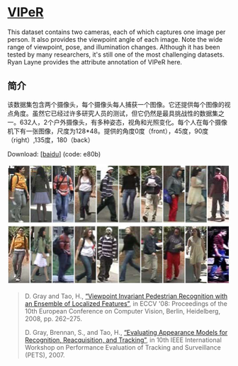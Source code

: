 # [VIPeR](https://vision.soe.ucsc.edu/node/178)

This dataset contains two cameras, each of which captures one image per person. It also provides the viewpoint angle of each image. Note the wide range of viewpoint, pose, and illumination changes. Although it has been tested by many researchers, it's still one of the most challenging datasets. Ryan Layne provides the attribute annotation of VIPeR here.

## 简介

该数据集包含两个摄像头，每个摄像头每人捕获一个图像。它还提供每个图像的视点角度。虽然它已经过许多研究人员的测试，但它仍然是最具挑战性的数据集之一。632人，2个户外摄像头，有多种姿态，视角和光照变化。每个人在每个摄像机下有一张图像，尺度为128*48。提供的角度0度（front），45度，90度（right）,135度，180（back） 

Download: [[baidu](https://pan.baidu.com/s/1XgdC0MuX1QNtQI81hdb3Xg)] (code: e80b)

![VIPeR](img/VIPeR-2008.png)

>D. Gray and Tao, H., [“Viewpoint Invariant Pedestrian Recognition with an Ensemble of Localized Features”](https://link.springer.com/content/pdf/10.1007/978-3-540-88682-2_21.pdf), in ECCV '08: Proceedings of the 10th European Conference on Computer Vision, Berlin, Heidelberg, 2008, pp. 262–275.
>
>D. Gray, Brennan, S., and Tao, H., [“Evaluating Appearance Models for Recognition, Reacquisition, and Tracking”](https://citeseerx.ist.psu.edu/viewdoc/download?doi=10.1.1.331.7285&rep=rep1&type=pdf), in 10th IEEE International Workshop on Performance Evaluation of Tracking and Surveillance (PETS), 2007.

